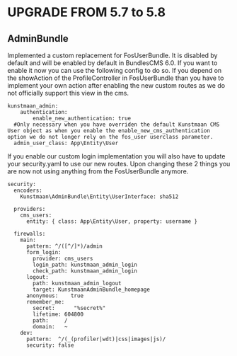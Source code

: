 UPGRADE FROM 5.7 to 5.8
=======================

AdminBundle
------------

Implemented a custom replacement for FosUserBundle. It is disabled by default and will be enabled by default in BundlesCMS 6.0.
If you want to enable it now you can use the following config to do so. If you depend on the showAction of the ProfileController in FosUserBundle than you have to implement your own
action after enabling the new custom routes as we do not officially support this view in the cms.
```
kunstmaan_admin:
    authentication:
        enable_new_authentication: true
  #Only necessary when you have overriden the default Kunstmaan CMS User object as when you enable the enable_new_cms_authentication option we do not longer rely on the fos_user userclass parameter.
  admin_user_class: App\Entity\User
  ```
If you enable our custom login implementation you will also have to update your security.yaml to use our new routes. Upon changing these 2 things you are now not using anything from the FosUserBundle anymore.

```
security:
  encoders:
    Kunstmaan\AdminBundle\Entity\UserInterface: sha512

  providers:
    cms_users:
      entity: { class: App\Entity\User, property: username }

  firewalls:
    main:
      pattern: ^/([^/]*)/admin
      form_login:
        provider: cms_users
        login_path: kunstmaan_admin_login
        check_path: kunstmaan_admin_login
      logout:
        path: kunstmaan_admin_logout
        target: KunstmaanAdminBundle_homepage
      anonymous:    true
      remember_me:
        secret:      "%secret%"
        lifetime: 604800
        path:     /
        domain:   ~
    dev:
      pattern:  ^/(_(profiler|wdt)|css|images|js)/
      security: false

```
